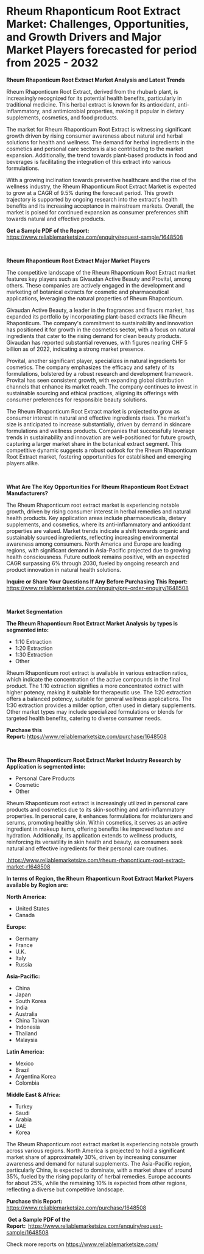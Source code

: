 <p><h1>Rheum Rhaponticum Root Extract Market: Challenges, Opportunities, and Growth Drivers and Major Market Players forecasted for period from 2025 - 2032</h1></p><p><strong>Rheum Rhaponticum Root Extract Market Analysis and Latest Trends</strong></p>
<p><p>Rheum Rhaponticum Root Extract, derived from the rhubarb plant, is increasingly recognized for its potential health benefits, particularly in traditional medicine. This herbal extract is known for its antioxidant, anti-inflammatory, and antimicrobial properties, making it popular in dietary supplements, cosmetics, and food products. </p><p>The market for Rheum Rhaponticum Root Extract is witnessing significant growth driven by rising consumer awareness about natural and herbal solutions for health and wellness. The demand for herbal ingredients in the cosmetics and personal care sectors is also contributing to the market expansion. Additionally, the trend towards plant-based products in food and beverages is facilitating the integration of this extract into various formulations. </p><p>With a growing inclination towards preventive healthcare and the rise of the wellness industry, the Rheum Rhaponticum Root Extract Market is expected to grow at a CAGR of 9.5% during the forecast period. This growth trajectory is supported by ongoing research into the extract's health benefits and its increasing acceptance in mainstream markets. Overall, the market is poised for continued expansion as consumer preferences shift towards natural and effective products.</p></p>
<p><strong>Get a Sample PDF of the Report:&nbsp;</strong> <a href="https://www.reliablemarketsize.com/enquiry/request-sample/1648508?utm_campaign=3563&utm_medium=2&utm_source=Github&utm_content=ia&utm_term=01042025&utm_id=rheum-rhaponticum-root-extract">https://www.reliablemarketsize.com/enquiry/request-sample/1648508</a></p>
<p>&nbsp;</p>
<p><strong>Rheum Rhaponticum Root Extract Major Market Players</strong></p>
<p><p>The competitive landscape of the Rheum Rhaponticum Root Extract market features key players such as Givaudan Active Beauty and Provital, among others. These companies are actively engaged in the development and marketing of botanical extracts for cosmetic and pharmaceutical applications, leveraging the natural properties of Rheum Rhaponticum.</p><p>Givaudan Active Beauty, a leader in the fragrances and flavors market, has expanded its portfolio by incorporating plant-based extracts like Rheum Rhaponticum. The company's commitment to sustainability and innovation has positioned it for growth in the cosmetics sector, with a focus on natural ingredients that cater to the rising demand for clean beauty products. Givaudan has reported substantial revenues, with figures nearing CHF 5 billion as of 2022, indicating a strong market presence.</p><p>Provital, another significant player, specializes in natural ingredients for cosmetics. The company emphasizes the efficacy and safety of its formulations, bolstered by a robust research and development framework. Provital has seen consistent growth, with expanding global distribution channels that enhance its market reach. The company continues to invest in sustainable sourcing and ethical practices, aligning its offerings with consumer preferences for responsible beauty solutions.</p><p>The Rheum Rhaponticum Root Extract market is projected to grow as consumer interest in natural and effective ingredients rises. The market's size is anticipated to increase substantially, driven by demand in skincare formulations and wellness products. Companies that successfully leverage trends in sustainability and innovation are well-positioned for future growth, capturing a larger market share in the botanical extract segment. This competitive dynamic suggests a robust outlook for the Rheum Rhaponticum Root Extract market, fostering opportunities for established and emerging players alike.</p></p>
<p>&nbsp;</p>
<p><strong>What Are The Key Opportunities For Rheum Rhaponticum Root Extract Manufacturers?</strong></p>
<p><p>The Rheum Rhaponticum root extract market is experiencing notable growth, driven by rising consumer interest in herbal remedies and natural health products. Key application areas include pharmaceuticals, dietary supplements, and cosmetics, where its anti-inflammatory and antioxidant properties are valued. Market trends indicate a shift towards organic and sustainably sourced ingredients, reflecting increasing environmental awareness among consumers. North America and Europe are leading regions, with significant demand in Asia-Pacific projected due to growing health consciousness. Future outlook remains positive, with an expected CAGR surpassing 6% through 2030, fueled by ongoing research and product innovation in natural health solutions.</p></p>
<p><strong>Inquire or Share Your Questions If Any Before Purchasing This Report:</strong> <a href="https://www.reliablemarketsize.com/enquiry/pre-order-enquiry/1648508?utm_campaign=3563&utm_medium=2&utm_source=Github&utm_content=ia&utm_term=01042025&utm_id=rheum-rhaponticum-root-extract">https://www.reliablemarketsize.com/enquiry/pre-order-enquiry/1648508</a></p>
<p>&nbsp;</p>
<p><strong>Market Segmentation</strong></p>
<p><strong>The Rheum Rhaponticum Root Extract Market Analysis by types is segmented into:</strong></p>
<p><ul><li>1:10 Extraction</li><li>1:20 Extraction</li><li>1:30 Extraction</li><li>Other</li></ul></p>
<p><p>Rheum Rhaponticum root extract is available in various extraction ratios, which indicate the concentration of the active compounds in the final product. The 1:10 extraction signifies a more concentrated extract with higher potency, making it suitable for therapeutic use. The 1:20 extraction offers a balanced potency, suitable for general wellness applications. The 1:30 extraction provides a milder option, often used in dietary supplements. Other market types may include specialized formulations or blends for targeted health benefits, catering to diverse consumer needs.</p></p>
<p><strong>Purchase this Report:&nbsp;</strong><a href="https://www.reliablemarketsize.com/purchase/1648508?utm_campaign=3563&utm_medium=2&utm_source=Github&utm_content=ia&utm_term=01042025&utm_id=rheum-rhaponticum-root-extract">https://www.reliablemarketsize.com/purchase/1648508</a></p>
<p>&nbsp;</p>
<p><strong>The Rheum Rhaponticum Root Extract Market Industry Research by Application is segmented into:</strong></p>
<p><ul><li>Personal Care Products</li><li>Cosmetic</li><li>Other</li></ul></p>
<p><p>Rheum Rhaponticum root extract is increasingly utilized in personal care products and cosmetics due to its skin-soothing and anti-inflammatory properties. In personal care, it enhances formulations for moisturizers and serums, promoting healthy skin. Within cosmetics, it serves as an active ingredient in makeup items, offering benefits like improved texture and hydration. Additionally, its application extends to wellness products, reinforcing its versatility in skin health and beauty, as consumers seek natural and effective ingredients for their personal care routines.</p></p>
<p><a href="https://www.reliablemarketsize.com/rheum-rhaponticum-root-extract-market-r1648508?utm_campaign=3563&utm_medium=2&utm_source=Github&utm_content=ia&utm_term=01042025&utm_id=rheum-rhaponticum-root-extract">&nbsp;https://www.reliablemarketsize.com/rheum-rhaponticum-root-extract-market-r1648508</a></p>
<p><strong>In terms of Region, the Rheum Rhaponticum Root Extract Market Players available by Region are:</strong></p>
<p>
    <p> <strong> North America: </strong>
        <ul>
            <li>United States</li>
            <li>Canada</li>
        </ul>
        </p> 
    <p> <strong> Europe: </strong>
        <ul>
            <li>Germany</li>
            <li>France</li>
            <li>U.K.</li>
            <li>Italy</li>
            <li>Russia</li>
        </ul>
        </p> 
    <p> <strong> Asia-Pacific: </strong>
        <ul>
            <li>China</li>
            <li>Japan</li>
            <li>South Korea</li>
            <li>India</li>
            <li>Australia</li>
            <li>China Taiwan</li>
            <li>Indonesia</li>
            <li>Thailand</li>
            <li>Malaysia</li>
        </ul>
        </p> 
    <p> <strong> Latin America: </strong>
        <ul>
            <li>Mexico</li>
            <li>Brazil</li>
            <li>Argentina Korea</li>
            <li>Colombia</li>
        </ul>
        </p> 
    <p> <strong> Middle East & Africa: </strong>
        <ul>
            <li>Turkey</li>
            <li>Saudi</li>
            <li>Arabia</li>
            <li>UAE</li>
            <li>Korea</li>
        </ul>
    </p>
    </p>
<p><p>The Rheum Rhaponticum root extract market is experiencing notable growth across various regions. North America is projected to hold a significant market share of approximately 30%, driven by increasing consumer awareness and demand for natural supplements. The Asia-Pacific region, particularly China, is expected to dominate, with a market share of around 35%, fueled by the rising popularity of herbal remedies. Europe accounts for about 25%, while the remaining 10% is expected from other regions, reflecting a diverse but competitive landscape.</p></p>
<p><strong>Purchase this Report: </strong><a href="https://www.reliablemarketsize.com/purchase/1648508?utm_campaign=3563&utm_medium=2&utm_source=Github&utm_content=ia&utm_term=01042025&utm_id=rheum-rhaponticum-root-extract">https://www.reliablemarketsize.com/purchase/1648508</a></p>
<p>&nbsp;<strong>Get a Sample PDF of the Report:&nbsp;&nbsp;</strong><a href="https://www.reliablemarketsize.com/enquiry/request-sample/1648508?utm_campaign=3563&utm_medium=2&utm_source=Github&utm_content=ia&utm_term=01042025&utm_id=rheum-rhaponticum-root-extract">https://www.reliablemarketsize.com/enquiry/request-sample/1648508</a></p>
<p><strong></strong></p>
<p>Check more reports on <a href="https://www.reliablemarketsize.com/?utm_campaign=3563&utm_medium=2&utm_source=Github&utm_content=ia&utm_term=01042025&utm_id=rheum-rhaponticum-root-extract">https://www.reliablemarketsize.com/</a></p>